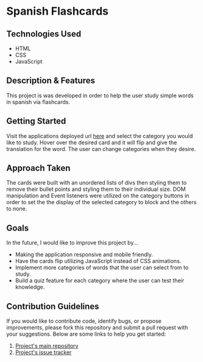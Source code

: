 # Spanish Flashcards 

## Technologies Used
* HTML
* CSS
* JavaScript

## Description & Features
This project is was developed in order to help the user study simple words in spanish via flashcards. 

## Getting Started 
Visit the applications deployed url [here](https://jcasado6.github.io/Spanish-Flashcards-Project/) and select the category you would like to study. Hover over the desired card and it will flip and give the translation for the word. The user can change categories when they desire. 

## Approach Taken 
The cards were built with an unordered lists of divs then styling them to remove their bullet points and styling them to their individual size. DOM manipulation and Event listeners were utilized on the category buttons in order to set the the display of the selected category to block and the others to none. 

## Goals
In the future, I would like to improve this project by...
* Making the application responsive and mobile friendly.
* Have the cards flip utilizing JavaScript instead of CSS animations.
* Implement more categories of words that the user can select from to study.
* Build a quiz feature for each category where the user can test their knowledge. 

## Contribution Guidelines
If you would like to contribute code, identify bugs, or propose improvements, please fork this repository and submit a pull request with your suggestions. Below are some links to help you get started:
1. [Project's main repository](https://github.com/jcasado6/Spanish-Flashcards-Project)
2. [Project's issue tracker](https://github.com/jcasado6/Spanish-Flashcards-Project/issues)




